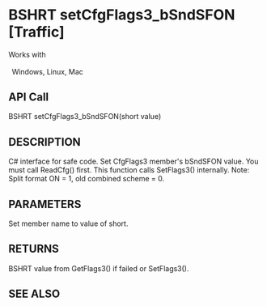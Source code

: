 # BSHRT setCfgFlags3_bSndSFON [Traffic]

Works with <p class="s1" style="padding-top: 2pt;padding-left: 5pt;text-indent: 0pt;text-align: justify;"><a name="bookmark406">&zwnj;</a>Windows, Linux, Mac</p>

## API Call
BSHRT setCfgFlags3_bSndSFON(short value)
## DESCRIPTION
C# interface for safe code. Set CfgFlags3 member&#39;s bSndSFON value. You must call ReadCfg() first. This function calls SetFlags3() internally. Note: Split format ON = 1, old combined scheme = 0.

## PARAMETERS
Set member name to value of short.

## RETURNS
BSHRT value from GetFlags3() if failed or SetFlags3().

## SEE ALSO

